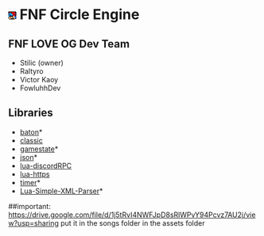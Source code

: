 # ![](art/icon.png) FNF Circle Engine

## FNF LOVE OG Dev Team

- Stilic (owner)
- Raltyro
- Victor Kaoy
- FowluhhDev

## Libraries

- [baton](https://github.com/tesselode/baton)\*
- [classic](https://github.com/rxi/classic)
- [gamestate](https://github.com/vrld/hump/blob/master/gamestate.lua)\*
- [json](https://github.com/actboy168/json.lua)\*
- [lua-discordRPC](https://github.com/pfirsich/lua-discordRPC)
- [lua-https](https://github.com/love2d/lua-https)
- [timer](https://github.com/vrld/hump/blob/master/timer.lua)\*
- [Lua-Simple-XML-Parser](https://github.com/Cluain/Lua-Simple-XML-Parser)\*

##important: 
https://drive.google.com/file/d/1j5tRvI4NWFJpD8sRlWPvY94Pcvz7AU2j/view?usp=sharing
put it in the songs folder in the assets folder
